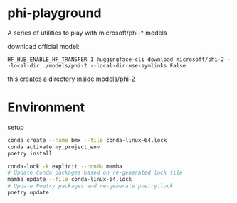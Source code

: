 # phi-playground
A series of utilities to play with microsoft/phi-* models 


download official model:
```
HF_HUB_ENABLE_HF_TRANSFER 1 huggingface-cli download microsoft/phi-2 --local-dir ./models/phi-2 --local-dir-use-symlinks False
```

this creates a directory inside models/phi-2


# Environment
setup
```bash
conda create --name bmx --file conda-linux-64.lock
conda activate my_project_env
poetry install
```

```bash
conda-lock -k explicit --conda mamba
# Update Conda packages based on re-generated lock file
mamba update --file conda-linux-64.lock
# Update Poetry packages and re-generate poetry.lock
poetry update
```

